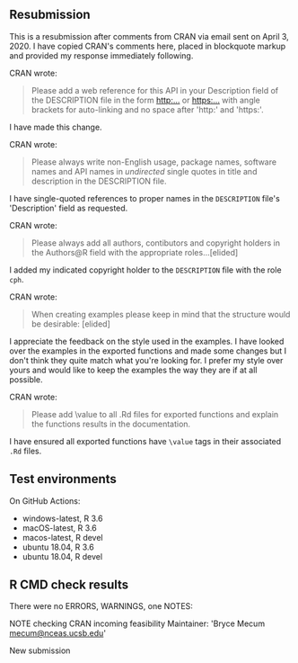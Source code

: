 ## Resubmission

This is a resubmission after comments from CRAN via email sent on April 3, 2020.
I have copied CRAN's comments here, placed in blockquote markup and provided my
response immediately following.

CRAN wrote:

> Please add a web reference for this API in your Description field of the
> DESCRIPTION file in the form
> <http:...> or <https:...>
> with angle brackets for auto-linking and no space after 'http:' and
> 'https:'.

I have made this change.

CRAN wrote:

> Please always write non-English usage, package names, software names and
> API names in *undirected* single quotes in title and description in the
> DESCRIPTION file.

I have single-quoted references to proper names in the `DESCRIPTION` file's
'Description' field as requested.

CRAN wrote:

> Please always add all authors, contibutors and copyright holders in the
> Authors@R field with the appropriate roles...[elided]

I added my indicated copyright holder to the `DESCRIPTION` file with the role
`cph`.

CRAN wrote:

> When creating examples please keep in mind that the structure
> would be desirable: [elided]

I appreciate the feedback on the style used in the examples. I have looked over
the examples in the exported functions and made some changes but I don't think
they quite match what you're looking for. I prefer my style over yours and would
like to keep the examples the way they are if at all possible.

CRAN wrote:

> Please add \value to all .Rd files for exported functions and explain
the functions results in the documentation.

I have ensured all exported functions have `\value` tags in their associated
`.Rd` files.

## Test environments

On GitHub Actions:

- windows-latest, R 3.6
- macOS-latest, R 3.6
- macos-latest, R devel
- ubuntu 18.04, R 3.6
- ubuntu 18.04, R devel

## R CMD check results

There were no ERRORS, WARNINGS, one NOTES:

NOTE  checking CRAN incoming feasibility
   Maintainer: 'Bryce Mecum <mecum@nceas.ucsb.edu>'

   New submission

